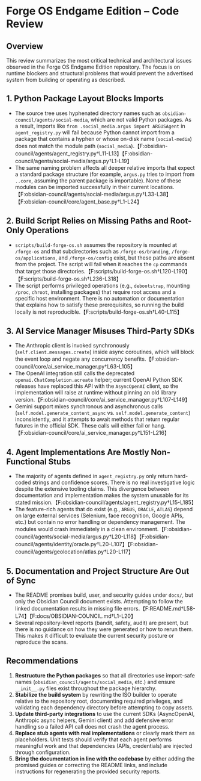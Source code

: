 # Forge OS Endgame Edition – Code Review

## Overview
This review summarizes the most critical technical and architectural issues observed in the Forge OS Endgame Edition repository. The focus is on runtime blockers and structural problems that would prevent the advertised system from building or operating as described.

## 1. Python Package Layout Blocks Imports
* The source tree uses hyphenated directory names such as `obsidian-council/agents/social-media`, which are not valid Python packages. As a result, imports like `from .social_media.argus import ARGUSAgent` in `agent_registry.py` will fail because Python cannot import from a package that contains a hyphen or whose on-disk name (`social-media`) does not match the module path (`social_media`).【F:obsidian-council/agents/agent_registry.py†L11-L13】【F:obsidian-council/agents/social-media/argus.py†L1-L19】
* The same naming problem affects all deeper relative imports that expect a standard package structure (for example, `argus.py` tries to import from `..core`, assuming the parent package is importable). None of these modules can be imported successfully in their current locations.【F:obsidian-council/agents/social-media/argus.py†L33-L38】【F:obsidian-council/core/agent_base.py†L1-L24】

## 2. Build Script Relies on Missing Paths and Root-Only Operations
* `scripts/build-forge-os.sh` assumes the repository is mounted at `/forge-os` and that subdirectories such as `/forge-os/branding`, `/forge-os/applications`, and `/forge-os/config` exist, but these paths are absent from the project. The script will fail when it reaches the `cp` commands that target those directories.【F:scripts/build-forge-os.sh†L120-L190】【F:scripts/build-forge-os.sh†L236-L318】
* The script performs privileged operations (e.g., `debootstrap`, mounting `/proc`, `chroot`, installing packages) that require root access and a specific host environment. There is no automation or documentation that explains how to satisfy these prerequisites, so running the build locally is not reproducible.【F:scripts/build-forge-os.sh†L40-L115】

## 3. AI Service Manager Misuses Third-Party SDKs
* The Anthropic client is invoked synchronously (`self.client.messages.create`) inside async coroutines, which will block the event loop and negate any concurrency benefits.【F:obsidian-council/core/ai_service_manager.py†L63-L105】
* The OpenAI integration still calls the deprecated `openai.ChatCompletion.acreate` helper; current OpenAI Python SDK releases have replaced this API with the `AsyncOpenAI` client, so the implementation will raise at runtime without pinning an old library version.【F:obsidian-council/core/ai_service_manager.py†L107-L149】
* Gemini support mixes synchronous and asynchronous calls (`self.model.generate_content_async` vs. `self.model.generate_content`) inconsistently, and it attempts to await methods that return regular futures in the official SDK. These calls will either fail or hang.【F:obsidian-council/core/ai_service_manager.py†L151-L216】

## 4. Agent Implementations Are Mostly Non-Functional Stubs
* The majority of agents defined in `agent_registry.py` only return hard-coded strings and confidence scores. There is no real investigative logic despite the extensive tooling claims. This divergence between documentation and implementation makes the system unusable for its stated mission.【F:obsidian-council/agents/agent_registry.py†L15-L185】
* The feature-rich agents that do exist (e.g., `ARGUS`, `ORACLE`, `ATLAS`) depend on large external services (Selenium, face recognition, Google APIs, etc.) but contain no error handling or dependency management. The modules would crash immediately in a clean environment.【F:obsidian-council/agents/social-media/argus.py†L20-L118】【F:obsidian-council/agents/identity/oracle.py†L20-L107】【F:obsidian-council/agents/geolocation/atlas.py†L20-L117】

## 5. Documentation and Project Structure Are Out of Sync
* The README promises build, user, and security guides under `docs/`, but only the Obsidian Council document exists. Attempting to follow the linked documentation results in missing file errors.【F:README.md†L58-L74】【F:docs/OBSIDIAN-COUNCIL.md†L1-L20】
* Several repository-level reports (bandit, safety, audit) are present, but there is no guidance on how they were generated or how to rerun them. This makes it difficult to evaluate the current security posture or reproduce the scans.

## Recommendations
1. **Restructure the Python packages** so that all directories use import-safe names (`obsidian_council/agents/social_media`, etc.) and ensure `__init__.py` files exist throughout the package hierarchy.
2. **Stabilize the build system** by rewriting the ISO builder to operate relative to the repository root, documenting required privileges, and validating each dependency directory before attempting to copy assets.
3. **Update third-party integrations** to use the current SDKs (AsyncOpenAI, Anthropic async helpers, Gemini client) and add defensive error handling so a failed API call does not crash the agent process.
4. **Replace stub agents with real implementations** or clearly mark them as placeholders. Unit tests should verify that each agent performs meaningful work and that dependencies (APIs, credentials) are injected through configuration.
5. **Bring the documentation in line with the codebase** by either adding the promised guides or correcting the README links, and include instructions for regenerating the provided security reports.
